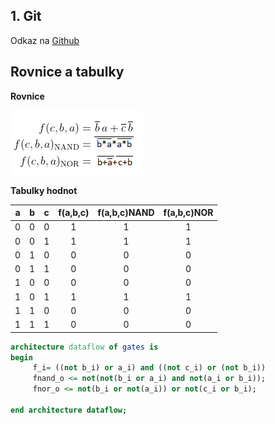 ## 1. Git

Odkaz na [Github](https://github.com/DavidHala123/Digital-Electronics-1)

## Rovnice a tabulky
**Rovnice**

![Logic function](images/equations.png)

**Tabulky hodnot**

| **a** | **b** |**c** | **f(a,b,c)** |**f(a,b,c)NAND** |**f(a,b,c)NOR** |
| :-: | :-: | :-: | :-: | :-: | :-: |
| 0 | 0 | 0 | 1 | 1 | 1 |
| 0 | 0 | 1 | 1 | 1 | 1 |
| 0 | 1 | 0 | 0 | 0 | 0 |
| 0 | 1 | 1 | 0 | 0 | 0 |
| 1 | 0 | 0 | 0 | 0 | 0 |
| 1 | 0 | 1 | 1 | 1 | 1 |
| 1 | 1 | 0 | 0 | 0 | 0 |
| 1 | 1 | 1 | 0 | 0 | 0 |

```vhdl
architecture dataflow of gates is 
begin 
	 f_i= ((not b_i) or a_i) and ((not c_i) or (not b_i)) 
     fnand_o <= not(not(b_i or a_i) and not(a_i or b_i));
     fnor_o <= not(b_i or not(a_i)) or not(c_i or b_i);
     
end architecture dataflow;
```
